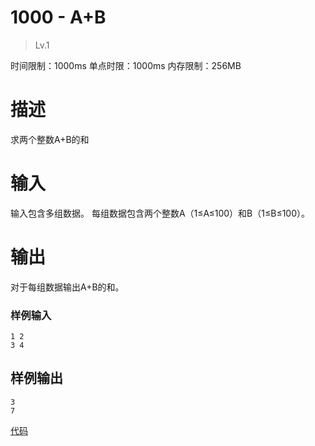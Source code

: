 # 1000 - A+B #
>Lv.1

时间限制：1000ms
单点时限：1000ms
内存限制：256MB

# 描述 #
求两个整数A+B的和

# 输入 #
输入包含多组数据。
每组数据包含两个整数A（1≤A≤100）和B（1≤B≤100）。

# 输出 #
对于每组数据输出A+B的和。

### 样例输入 ###
	1 2
	3 4

## 样例输出 ##
	3
	7
[代码](./NumberAdd.java)